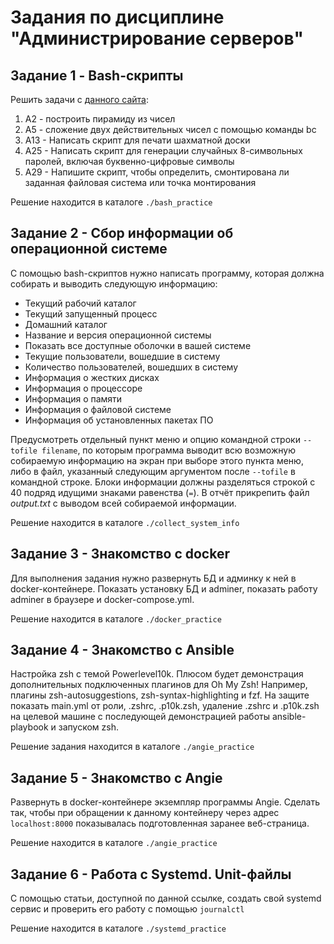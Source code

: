 # Задания по дисциплине "Администрирование серверов"

## Задание 1 - Bash-скрипты

Решить задачи с [данного сайта](https://www.emertxe.com/embedded-systems/linux-systems/ls-assignments/):

1. А2 - построить пирамиду из чисел
2. А5 - сложение двух действительных чисел с помощью команды bc
3. А13 - Написать скрипт для печати шахматной доски
4. А25 - Написать скрипт для генерации случайных 8-символьных паролей, включая буквенно-цифровые символы
5. А29 - Напишите скрипт, чтобы определить, смонтирована ли заданная файловая система или точка монтирования

Решение находится в каталоге `./bash_practice`

## Задание 2 - Сбор информации об операционной системе

С помощью bash-скриптов нужно написать программу, которая должна собирать и выводить следующую информацию:

- Текущий рабочий каталог
- Текущий запущенный процесс
- Домашний каталог
- Название и версия операционной системы
- Показать все доступные оболочки в вашей системе
- Текущие пользователи, вошедшие в систему
- Количество пользователей, вошедших в систему
- Информация о жестких дисках
- Информация о процессоре
- Информация о памяти
- Информация о файловой системе
- Информация об установленных пакетах ПО

Предусмотреть отдельный пункт меню и опцию командной строки `--tofile filename`, по
которым программа выводит всю возможную собираемую информацию на экран при выборе
этого пункта меню, либо в файл, указанный следующим аргументом после `--tofile` в
командной строке. Блоки информации должны разделяться строкой с 40 подряд идущими
знаками равенства (`=`). В отчёт прикрепить файл _output.txt_ с выводом всей собираемой
информации.

Решение находится в каталоге `./collect_system_info`

## Задание 3 - Знакомство с docker

Для выполнения задания нужно развернуть БД и админку к ней в docker-контейнере.
Показать установку БД и adminer, показать работу adminer в браузере и docker-compose.yml.

Решение находится в каталоге `./docker_practice`

## Задание 4 - Знакомство с Ansible

Настройка zsh с темой Powerlevel10k. Плюсом будет демонстрация дополнительных подключенных плагинов для Oh My Zsh!
Например, плагины zsh-autosuggestions, zsh-syntax-highlighting и fzf. На защите показать main.yml от роли, .zshrc,
.p10k.zsh, удаление .zshrc и .p10k.zsh на целевой машине с последующей демонстрацией работы ansible-playbook и запуском zsh.

Решение задания находится в каталоге `./angie_practice`

## Задание 5 - Знакомство с Angie

Развернуть в docker-контейнере экземпляр программы Angie. Сделать так, чтобы при обращении к данному контейнеру через адрес `localhost:8000`
показывалась подготовленная заранее веб-страница.

Решение находится в каталоге `./angie_practice`

## Задание 6 - Работа с Systemd. Unit-файлы

С помощью статьи, доступной по данной ссылке, создать свой systemd сервис и проверить его работу с помощью `journalctl`

Решение находится в каталоге `./systemd_practice`

